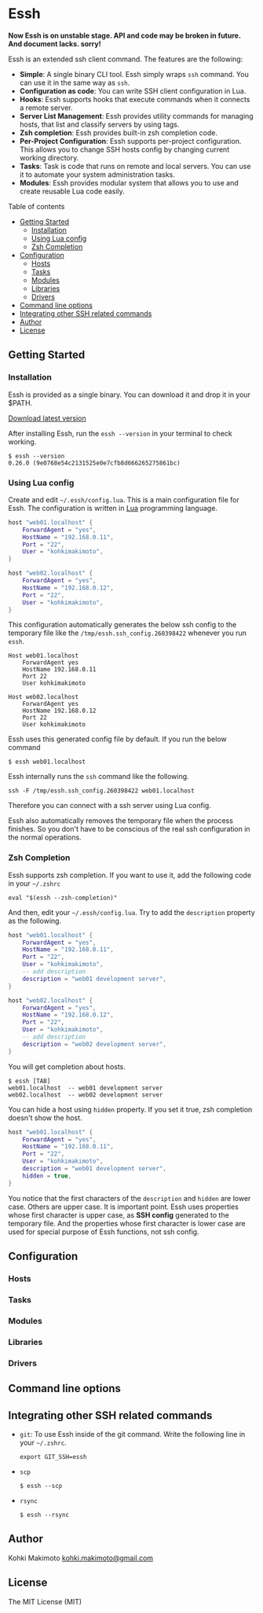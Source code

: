 # Essh

**Now Essh is on unstable stage. API and code may be broken in future. And document lacks. sorry!**

Essh is an extended ssh client command. The features are the following:

* **Simple**: A single binary CLI tool. Essh simply wraps `ssh` command. You can use it in the same way as `ssh`.
* **Configuration as code**: You can write SSH client configuration in Lua.
* **Hooks**: Essh supports hooks that execute commands when it connects a remote server.
* **Server List Management**: Essh provides utility commands for managing hosts, that list and classify servers by using tags.
* **Zsh completion**: Essh provides built-in zsh completion code.
* **Per-Project Configuration**: Essh supports per-project configuration. This allows you to change SSH hosts config by changing current working directory.
* **Tasks**: Task is code that runs on remote and local servers. You can use it to automate your system administration tasks.
* **Modules**: Essh provides modular system that allows you to use and create reusable Lua code easily.

Table of contents

* [Getting Started](#getting-started)
  * [Installation](#installation)
  * [Using Lua config](#using-lua-config)
  * [Zsh Completion](#zsh-completion)
* [Configuration](#configuration)
  * [Hosts](#hosts)
  * [Tasks](#tasks)
  * [Modules](#modules)
  * [Libraries](#libraries)
  * [Drivers](#drivers)
* [Command line options](#command-line-options)
* [Integrating other SSH related commands](#integrating-other-ssh-related-commands)
* [Author](#author)
* [License](#license)

## Getting Started

### Installation

Essh is provided as a single binary. You can download it and drop it in your $PATH.

[Download latest version](https://github.com/kohkimakimoto/essh/releases/latest)

After installing Essh, run the `essh --version` in your terminal to check working.

```
$ essh --version
0.26.0 (9e0768e54c2131525e0e7cfb8d666265275861bc)
```

### Using Lua config

Create and edit `~/.essh/config.lua`. This is a main configuration file for Essh.
The configuration is written in [Lua](https://www.lua.org/) programming language.

```lua
host "web01.localhost" {
    ForwardAgent = "yes",
    HostName = "192.168.0.11",
    Port = "22",
    User = "kohkimakimoto",
}

host "web02.localhost" {
    ForwardAgent = "yes",
    HostName = "192.168.0.12",
    Port = "22",
    User = "kohkimakimoto",
}
```

This configuration automatically generates the below ssh config to the temporary file like the `/tmp/essh.ssh_config.260398422` whenever you run `essh`.

```
Host web01.localhost
    ForwardAgent yes
    HostName 192.168.0.11
    Port 22
    User kohkimakimoto

Host web02.localhost
    ForwardAgent yes
    HostName 192.168.0.12
    Port 22
    User kohkimakimoto
```

Essh uses this generated config file by default. If you run the below command

```
$ essh web01.localhost
```

Essh internally runs the `ssh` command like the following.

```
ssh -F /tmp/essh.ssh_config.260398422 web01.localhost
```

Therefore you can connect with a ssh server using Lua config.

Essh also automatically removes the temporary file when the process finishes. So you don't have to be conscious of the real ssh configuration in the normal operations.

### Zsh Completion

Essh supports zsh completion. If you want to use it, add the following code in your `~/.zshrc`

```
eval "$(essh --zsh-completion)"
```

And then, edit your `~/.essh/config.lua`. Try to add the `description` property as the following.

```lua
host "web01.localhost" {
    ForwardAgent = "yes",
    HostName = "192.168.0.11",
    Port = "22",
    User = "kohkimakimoto",
    -- add description
    description = "web01 development server",
}

host "web02.localhost" {
    ForwardAgent = "yes",
    HostName = "192.168.0.12",
    Port = "22",
    User = "kohkimakimoto",
    -- add description
    description = "web02 development server",
}
```

You will get completion about hosts.

```
$ essh [TAB]
web01.localhost  -- web01 development server
web02.localhost  -- web02 development server
```

You can hide a host using `hidden` property. If you set it true, zsh completion doesn't show the host.

```lua
host "web01.localhost" {
    ForwardAgent = "yes",
    HostName = "192.168.0.11",
    Port = "22",
    User = "kohkimakimoto",
    description = "web01 development server",
    hidden = true,
}
```

You notice that the first characters of the `description` and `hidden` are lower case. Others are upper case. It is important point. Essh uses properties whose first character is upper case, as **SSH config** generated to the temporary file. And the properties whose first character is lower case are used for special purpose of Essh functions, not ssh config.

## Configuration

### Hosts

### Tasks

### Modules

### Libraries

### Drivers

## Command line options

## Integrating other SSH related commands

* `git`: To use Essh inside of the git command. Write the following line in your `~/.zshrc`.

    ```
    export GIT_SSH=essh
    ```

* `scp`

  ```
  $ essh --scp
  ```

* `rsync`

  ```
  $ essh --rsync
  ```

## Author

Kohki Makimoto <kohki.makimoto@gmail.com>

## License

The MIT License (MIT)
